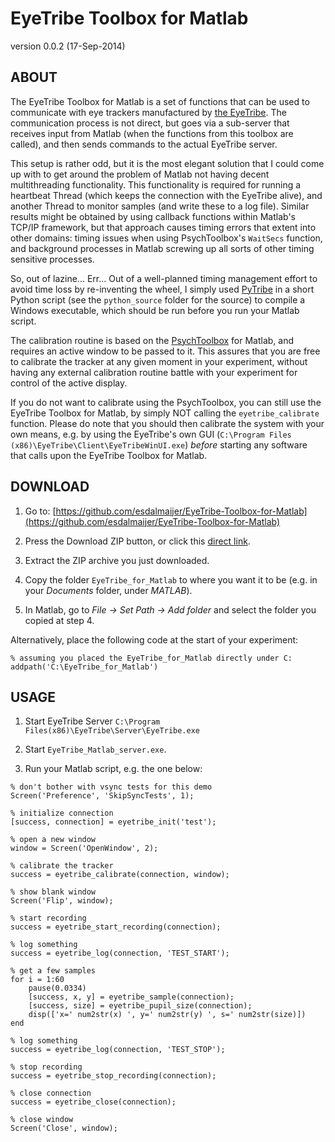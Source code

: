 EyeTribe Toolbox for Matlab
===========================

version 0.0.2 (17-Sep-2014)


ABOUT
-----

The EyeTribe Toolbox for Matlab is a set of functions that can be used
to communicate with eye trackers manufactured by [the EyeTribe](https://theeyetribe.com/). The
communication process is not direct, but goes via a sub-server that
receives input from Matlab (when the functions from this toolbox are
called), and then sends commands to the actual EyeTribe server.

This setup is rather odd, but it is the most elegant solution that I
could come up with to get around the problem of Matlab not having
decent multithreading functionality. This functionality is required
for running a heartbeat Thread (which keeps the connection with the
EyeTribe alive), and another Thread to monitor samples (and write these
to a log file). Similar results might be obtained by using callback
functions within Matlab's TCP/IP framework, but that approach causes
timing errors that extent into other domains: timing issues when
using PsychToolbox's `WaitSecs` function, and background processes
in Matlab screwing up all sorts of other timing sensitive processes.

So, out of lazine... Err... Out of a well-planned timing management
effort to avoid time loss by re-inventing the wheel, I simply used
[PyTribe](https://github.com/esdalmaijer/PyTribe) in a short Python script (see the `python_source` folder for
the source) to compile a Windows executable, which should be run
before you run your Matlab script.

The calibration routine is based on the [PsychToolbox](https://psychtoolbox.org/HomePage) for Matlab,
and requires an active window to be passed to it. This assures that
you are free to calibrate the tracker at any given moment in your
experiment, without having any external calibration routine battle
with your experiment for control of the active display.

If you do not want to calibrate using the PsychToolbox, you can still
use the EyeTribe Toolbox for Matlab, by simply NOT calling the
`eyetribe_calibrate` function. Please do note that you should then
calibrate the system with your own means, e.g. by using the EyeTribe's
own GUI (`C:\Program Files (x86)\EyeTribe\Client\EyeTribeWinUI.exe`)
*before* starting any software that calls upon the EyeTribe Toolbox
for Matlab.

DOWNLOAD
--------

1) Go to: [https://github.com/esdalmaijer/EyeTribe-Toolbox-for-Matlab](https://github.com/esdalmaijer/EyeTribe-Toolbox-for-Matlab)

2) Press the Download ZIP button, or click this [direct link](https://github.com/esdalmaijer/EyeTribe-Toolbox-for-Matlab/archive/master.zip).

3) Extract the ZIP archive you just downloaded.

4) Copy the folder `EyeTribe_for_Matlab` to where you want it to be
(e.g. in your *Documents* folder, under *MATLAB*).

5) In Matlab, go to *File -> Set Path -> Add folder* and select
the folder you copied at step 4.

Alternatively, place the following code at the start of your experiment:

~~~ .matlab
% assuming you placed the EyeTribe_for_Matlab directly under C:
addpath('C:\EyeTribe_for_Matlab')
~~~


USAGE
-----

1. Start EyeTribe Server
	`C:\Program Files(x86)\EyeTribe\Server\EyeTribe.exe`

2. Start `EyeTribe_Matlab_server.exe`.

3. Run your Matlab script, e.g. the one below:

~~~ .matlab
% don't bother with vsync tests for this demo
Screen('Preference', 'SkipSyncTests', 1);

% initialize connection
[success, connection] = eyetribe_init('test');

% open a new window
window = Screen('OpenWindow', 2);

% calibrate the tracker
success = eyetribe_calibrate(connection, window);

% show blank window
Screen('Flip', window);

% start recording
success = eyetribe_start_recording(connection);

% log something
success = eyetribe_log(connection, 'TEST_START');

% get a few samples
for i = 1:60
    pause(0.0334)
    [success, x, y] = eyetribe_sample(connection);
    [success, size] = eyetribe_pupil_size(connection);
    disp(['x=' num2str(x) ', y=' num2str(y) ', s=' num2str(size)])
end

% log something
success = eyetribe_log(connection, 'TEST_STOP');

% stop recording
success = eyetribe_stop_recording(connection);

% close connection
success = eyetribe_close(connection);

% close window
Screen('Close', window);
~~~

